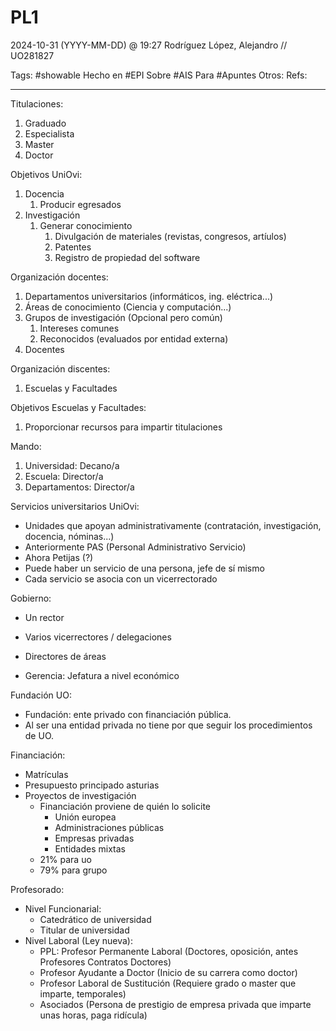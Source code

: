 # PL1
2024-10-31 (YYYY-MM-DD) @ 19:27
Rodríguez López, Alejandro // UO281827

Tags:
	#showable
	Hecho en #EPI
	Sobre #AIS
	Para #Apuntes
	Otros:
	Refs:
 
<hr>

Titulaciones:

1. Graduado
2. Especialista
3. Master
4. Doctor

Objetivos UniOvi:

1. Docencia
	1. Producir egresados
2. Investigación
	1. Generar conocimiento
		1. Divulgación de materiales (revistas, congresos, artíulos)
		2. Patentes
		3. Registro de propiedad del software

Organización docentes:

1. Departamentos universitarios (informáticos, ing. eléctrica...)
2. Áreas de conocimiento (Ciencia y computación...)
3. Grupos de investigación (Opcional pero común)
	1. Intereses comunes
	2. Reconocidos (evaluados por entidad externa)
4. Docentes

Organización discentes:

1. Escuelas y Facultades

Objetivos Escuelas y Facultades:

1. Proporcionar recursos para impartir titulaciones

Mando:

1. Universidad: Decano/a
2. Escuela: Director/a
3. Departamentos: Director/a

Servicios universitarios UniOvi:

- Unidades que apoyan administrativamente (contratación, investigación, docencia, nóminas...)
- Anteriormente PAS (Personal Administrativo Servicio)
- Ahora Petijas (?)
- Puede haber un servicio de una persona, jefe de sí mismo
- Cada servicio se asocia con un vicerrectorado

Gobierno:

- Un rector
- Varios vicerrectores / delegaciones
- Directores de áreas

- Gerencia: Jefatura a nivel económico

Fundación UO:

- Fundación: ente privado con financiación pública.
- Al ser una entidad privada no tiene por que seguir los procedimientos de UO.

Financiación:

- Matrículas
- Presupuesto principado asturias
- Proyectos de investigación
	- Financiación proviene de quién lo solicite
		- Unión europea
		- Administraciones públicas
		- Empresas privadas
		- Entidades mixtas
	- 21% para uo
	- 79% para grupo

Profesorado:

- Nivel Funcionarial:
	- Catedrático de universidad
	- Titular de universidad
- Nivel Laboral (Ley nueva):
	- PPL: Profesor Permanente Laboral (Doctores, oposición, antes Profesores Contratos Doctores)
	- Profesor Ayudante a Doctor (Inicio de su carrera como doctor)
	- Profesor Laboral de Sustitución (Requiere grado o master que imparte, temporales)
	- Asociados (Persona de prestigio de empresa privada que imparte unas horas, paga ridícula)
